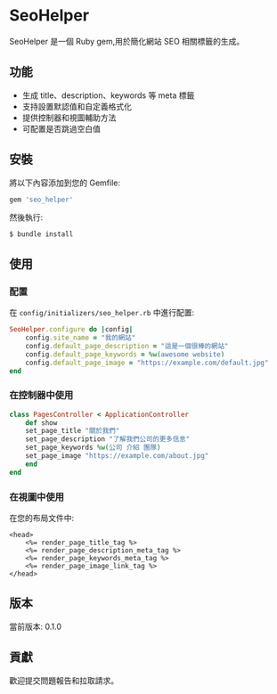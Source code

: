 
# SeoHelper

SeoHelper 是一個 Ruby gem,用於簡化網站 SEO 相關標籤的生成。

## 功能

- 生成 title、description、keywords 等 meta 標籤
- 支持設置默認值和自定義格式化
- 提供控制器和視圖輔助方法
- 可配置是否跳過空白值

## 安裝

將以下內容添加到您的 Gemfile:

``` ruby
gem 'seo_helper'
```

然後執行:

`$ bundle install`


## 使用

### 配置

在 `config/initializers/seo_helper.rb` 中進行配置:

``` ruby
SeoHelper.configure do |config|
    config.site_name = "我的網站"
    config.default_page_description = "這是一個很棒的網站"
    config.default_page_keywords = %w(awesome website)
    config.default_page_image = "https://example.com/default.jpg"
end
```


### 在控制器中使用

``` ruby
class PagesController < ApplicationController
    def show
    set_page_title "關於我們"
    set_page_description "了解我們公司的更多信息"
    set_page_keywords %w(公司 介紹 團隊)
    set_page_image "https://example.com/about.jpg"
    end
end
```

### 在視圖中使用

在您的布局文件中:

``` erb
<head>
    <%= render_page_title_tag %>
    <%= render_page_description_meta_tag %>
    <%= render_page_keywords_meta_tag %>
    <%= render_page_image_link_tag %>
</head>
```

## 版本

當前版本: 0.1.0

## 貢獻

歡迎提交問題報告和拉取請求。